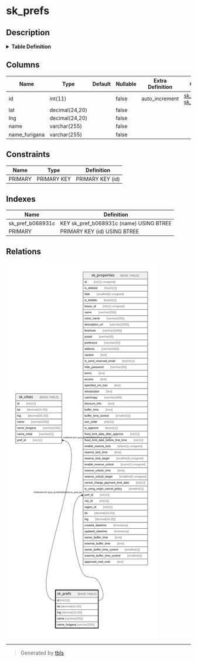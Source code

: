 # sk_prefs

## Description

<details>
<summary><strong>Table Definition</strong></summary>

```sql
CREATE TABLE `sk_prefs` (
  `id` int(11) NOT NULL AUTO_INCREMENT,
  `lat` decimal(24,20) NOT NULL,
  `lng` decimal(24,20) NOT NULL,
  `name` varchar(255) NOT NULL,
  `name_furigana` varchar(255) NOT NULL,
  PRIMARY KEY (`id`),
  KEY `sk_pref_b068931c` (`name`)
) ENGINE=InnoDB AUTO_INCREMENT=[Redacted by tbls] DEFAULT CHARSET=utf8
```

</details>

## Columns

| Name | Type | Default | Nullable | Extra Definition | Children | Parents | Comment |
| ---- | ---- | ------- | -------- | ---------------- | -------- | ------- | ------- |
| id | int(11) |  | false | auto_increment | [sk_cities](sk_cities.md) [sk_properties](sk_properties.md) |  |  |
| lat | decimal(24,20) |  | false |  |  |  |  |
| lng | decimal(24,20) |  | false |  |  |  |  |
| name | varchar(255) |  | false |  |  |  |  |
| name_furigana | varchar(255) |  | false |  |  |  |  |

## Constraints

| Name | Type | Definition |
| ---- | ---- | ---------- |
| PRIMARY | PRIMARY KEY | PRIMARY KEY (id) |

## Indexes

| Name | Definition |
| ---- | ---------- |
| sk_pref_b068931c | KEY sk_pref_b068931c (name) USING BTREE |
| PRIMARY | PRIMARY KEY (id) USING BTREE |

## Relations

![er](sk_prefs.svg)

---

> Generated by [tbls](https://github.com/k1LoW/tbls)
